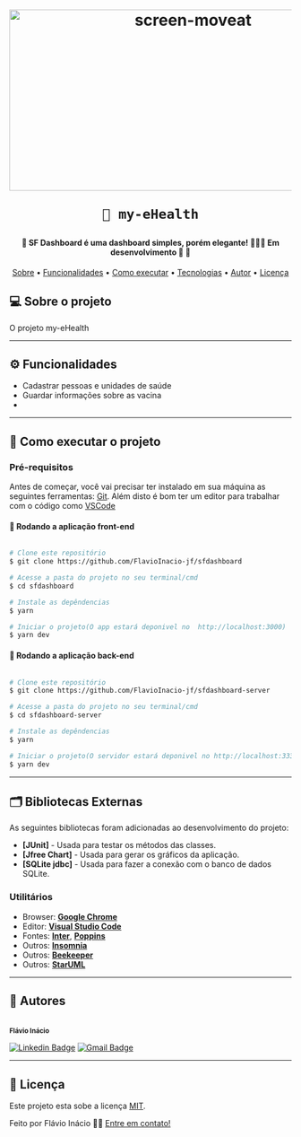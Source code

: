 <h1 align="center">
	<a data-flickr-embed="true" href="https://www.flickr.com/photos/193310286@N05/51275486470/in/dateposted-public/" title="screen-moveat">
	<img 	src="https://i.imgur.com/dKngYAm.png" width="640" height="323" alt="screen-moveat"></a>
	
	🏥 my-eHealth
</h1>


<h4 align="center"> 
	🚧  SF Dashboard é uma dashboard simples, porém elegante! 👨🏾‍💻 Em desenvolvimento 🚀 🚧
</h4>

<p align="center">
 <a href="#-sobre-o-projeto">Sobre</a> •
 <a href="#-funcionalidades">Funcionalidades</a> • 
 <a href="#-como-executar-o-projeto">Como executar</a> • 
 <a href="#-tecnologias">Tecnologias</a> • 
 <a href="#-autor">Autor</a> • 
 <a href="#user-content--licença">Licença</a>
</p>


## 💻 Sobre o projeto

O projeto my-eHealth

---

## ⚙️ Funcionalidades

- Cadastrar pessoas e unidades de saúde
- Guardar informações sobre as vacina
-
---



## 🚀 Como executar o projeto


### Pré-requisitos

Antes de começar, você vai precisar ter instalado em sua máquina as seguintes ferramentas:
[Git](https://git-scm.com). 
Além disto é bom ter um editor para trabalhar com o código como [VSCode](https://code.visualstudio.com/)


#### 🧭 Rodando a aplicação front-end 
```bash

# Clone este repositório
$ git clone https://github.com/FlavioInacio-jf/sfdashboard

# Acesse a pasta do projeto no seu terminal/cmd
$ cd sfdashboard

# Instale as depêndencias
$ yarn 

# Iniciar o projeto(O app estará deponivel no  http://localhost:3000)
$ yarn dev
```


#### 🧭 Rodando a aplicação back-end 
```bash

# Clone este repositório
$ git clone https://github.com/FlavioInacio-jf/sfdashboard-server

# Acesse a pasta do projeto no seu terminal/cmd
$ cd sfdashboard-server

# Instale as depêndencias
$ yarn 

# Iniciar o projeto(O servidor estará deponivel no http://localhost:3333 e a documentação da api estará disponivel no endereço http://localhost:3333/docs)
$ yarn dev
```
---

## 🗂 Bibliotecas Externas

As seguintes bibliotecas foram adicionadas ao desenvolvimento do projeto:

- **[JUnit]** - Usada para testar os métodos das classes.
- **[Jfree Chart]** - Usada para gerar os gráficos da aplicação.
- **[SQLite jdbc]** - Usada para fazer a conexão com o banco de dados SQLite.

### **Utilitários**

-   Browser: **[Google Chrome](https://www.google.com/intl/pt-BR/chrome/)**
-   Editor:  **[Visual Studio Code](https://code.visualstudio.com/)** 
-   Fontes:  **[Inter](https://fonts.google.com/specimen/Inter)**,  **[Poppins](https://fonts.google.com/specimen/Poppins)**
-   Outros:  **[Insomnia](https://insomnia.rest/download)**
-   Outros:  **[Beekeeper](https://www.beekeeperstudio.io/)**
-   Outros:  **[StarUML](https://staruml.io/)**


---


## 🦸 Autores

 <br />
 <sub><b>Flávio Inácio</b></sub>
 <br />

[![Linkedin Badge](https://img.shields.io/badge/-Flávio-blue?style=flat-square&logo=Linkedin&logoColor=white&link=https://www.linkedin.com/in/fl%C3%A1vio-in%C3%A1cio/)](https://www.linkedin.com/in/fl%C3%A1vio-in%C3%A1cio/) 
[![Gmail Badge](https://img.shields.io/badge/-jflavioinacio22@gmail.com-c14438?style=flat-square&logo=Gmail&logoColor=white&link=mailto:jflavioinacio@gmail.com)](mailto:jflavioinacio22@gmail.com)

---

## 📝 Licença

Este projeto esta sobe a licença [MIT](./LICENSE).

Feito por Flávio Inácio 👋🏽 [Entre em contato!](https://www.linkedin.com/in/fl%C3%A1vio-in%C3%A1cio/)

